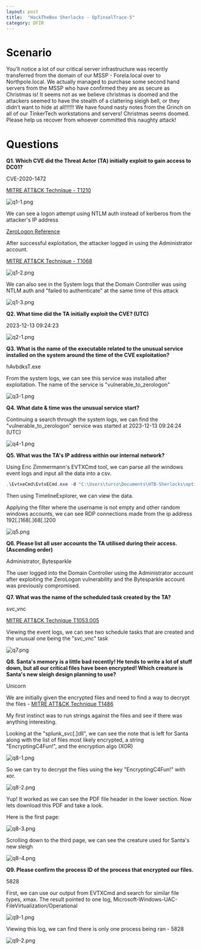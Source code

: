 ```yaml
---
layout: post
title:  "HackTheBox Sherlocks - OpTinselTrace-5"
category: DFIR
---
```


# Scenario

You'll notice a lot of our critical server infrastructure was recently transferred from the domain of our MSSP - Forela.local over to Northpole.local. We actually managed to purchase some second hand servers from the MSSP who have confirmed they are as secure as Christmas is! It seems not as we believe christmas is doomed and the attackers seemed to have the stealth of a clattering sleigh bell, or they didn’t want to hide at all!!!!!! We have found nasty notes from the Grinch on all of our TinkerTech workstations and servers! Christmas seems doomed. Please help us recover from whoever committed this naughty attack!

# Questions

**Q1. Which CVE did the Threat Actor (TA) initially exploit to gain access to DC01?**

CVE-2020-1472

[MITRE ATT&CK Technique - T1210](https://attack.mitre.org/techniques/T1210/)


![q1-1.png](/images/HTB/Sherlocks/OpTinsel-Trace-5/q1-1.PNG)

We can see a logon attempt using NTLM auth instead of kerberos from the attacker's IP address

[ZeroLogon Reference](https://www.kroll.com/en/insights/publications/cyber/cve-2020-1472-zerologon-exploit-detection-cheat-sheet)

After successful exploitation, the attacker logged in using the Administrator account.

[MITRE ATT&CK Technique - T1068](https://attack.mitre.org/techniques/T1068/)

![q1-2.png](/images/HTB/Sherlocks/OpTinsel-Trace-5/q1-2.PNG)

We can also see in the System logs that the Domain Controller was using NTLM auth and "failed to authenticate" at the same time of this attack

![q1-3.png](/images/HTB/Sherlocks/OpTinsel-Trace-5/q1-3.PNG)


**Q2. What time did the TA initially exploit the CVE? (UTC)**

2023-12-13 09:24:23

![q2-1.png](/images/HTB/Sherlocks/OpTinsel-Trace-5/q2-1.PNG)

**Q3. What is the name of the executable related to the unusual service installed on the system around the time of the CVE exploitation?**

hAvbdksT.exe

From the system logs, we can see this service was installed after exploitation. The name of the service is "vulnerable_to_zerologon"

![q3-1.png](/images/HTB/Sherlocks/OpTinsel-Trace-5/q3-1.PNG)

**Q4. What date & time was the unusual service start?**

Continuing a search through the system logs, we can find the "vulnerable_to_zerologon" service was started at 2023-12-13 09:24:24 (UTC)

![q4-1.png](/images/HTB/Sherlocks/OpTinsel-Trace-5/q4-1.PNG)


**Q5. What was the TA's IP address within our internal network?**

Using Eric Zimmermann's EVTXCmd tool, we can parse all the windows event logs and input all the data into a csv.

```powershell
.\EvtxeCmd\EvtxECmd.exe -d "C:\Users\turco\Documents\HTB-Sherlocks\optinsel5\optinseltrace5\DC01.northpole.local-KAPE\DC01.northpole.local-KAPE\uploads\auto\C%3A\Windows\System32\winevt\Logs" --csv "C:\Users\turco\Documents\HTB-Sherlocks\optinsel5\optinseltrace5" --csvf "evtxcmd-out.csv" --sd "11/30/2023"
```

Then using TimelineExplorer, we can view the data.

Applying the filter where the username is not empty and other random windows accounts, we can see RDP connections made from the ip address 192[.]168[.]68[.]200

![q5.png](/images/HTB/Sherlocks/OpTinsel-Trace-5/q5.PNG)

**Q6. Please list all user accounts the TA utilised during their access. (Ascending order)**

Administrator, Bytesparkle

The user logged into the Domain Controller using the Administrator account after exploiting the ZeroLogon vulnerability and the Bytesparkle account was previously compromised.

**Q7. What was the name of the scheduled task created by the TA?**

svc_vnc

[MITRE ATT&CK Technique T1053.005](https://attack.mitre.org/techniques/T1053/005/)

Viewing the event logs, we can see two schedule tasks that are created and the unusual one being the "svc_vnc" task

![q7.png](/images/HTB/Sherlocks/OpTinsel-Trace-5/q7.PNG)


**Q8. Santa's memory is a little bad recently! He tends to write a lot of stuff down, but all our critical files have been encrypted! Which creature is Santa's new sleigh design planning to use?**

Unicorn

We are initially given the encrypted files and need to find a way to decrypt the files - [MITRE ATT&CK Technique T1486](https://attack.mitre.org/techniques/T1486/)

My first instinct was to run strings against the files and see if there was anything interesting.

Looking at the "splunk_svc[.]dll", we can see the note that is left for Santa along with the list of files most likely encrypted, a string "EncryptingC4Fun!", and the encryption algo (XOR)

![q8-1.png](/images/HTB/Sherlocks/OpTinsel-Trace-5/q8-1.PNG)

So we can try to decrypt the files using the key "EncryptingC4Fun!" with xor.

![q8-2.png](/images/HTB/Sherlocks/OpTinsel-Trace-5/q8-2.PNG)

Yup! It worked as we can see the PDF file header in the lower section. Now lets download this PDF and take a look.

Here is the first page:

![q8-3.png](/images/HTB/Sherlocks/OpTinsel-Trace-5/q8-3.PNG)

Scrolling down to the third page, we can see the creature used for Santa's new sleigh

![q8-4.png](/images/HTB/Sherlocks/OpTinsel-Trace-5/q8-4.PNG)

**Q9. Please confirm the process ID of the process that encrypted our files.**

5828

First, we can use our output from EVTXCmd and search for similar file types, xmax. The result pointed to one log, Microsoft-Windows-UAC-FileVirtualization/Operational

![q9-1.png](/images/HTB/Sherlocks/OpTinsel-Trace-5/q9-1.PNG)

Viewing this log, we can find there is only one process being ran - 5828

![q9-2.png](/images/HTB/Sherlocks/OpTinsel-Trace-5/q9-2.PNG)
